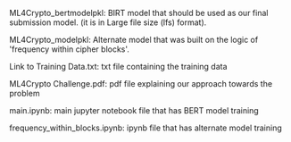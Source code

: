 ML4Crypto_bertmodelpkl: BIRT model that should be used as our final submission model. (it is in Large file size (lfs) format).

ML4Crypto_modelpkl: Alternate model that was built on the logic of 'frequency within cipher blocks'.

Link to Training Data.txt: txt file containing the training data

ML4Crypto Challenge.pdf: pdf file explaining our approach towards the problem

main.ipynb: main jupyter notebook file that has BERT model training

frequency_within_blocks.ipynb: ipynb file that has alternate model training
